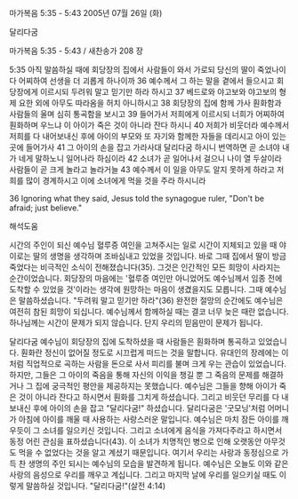 마가복음 5:35 - 5:43 
2005년 07월 26일 (화)

달리다굼



마가복음 5:35 - 5:43 / 새찬송가 208 장


5:35 아직 말씀하실 때에 회당장의 집에서 사람들이 와서 가로되 당신의 딸이 죽었나이다 어찌하여 선생을 더 괴롭게 하나이까 36 예수께서 그 하는 말을 곁에서 들으시고 회당장에게 이르시되 두려워 말고 믿기만 하라 하시고 37 베드로와 야고보와 야고보의 형제 요한 외에 아무도 따라옴을 허치 아니하시고 38 회당장의 집에 함께 가사 훤화함과 사람들의 울며 심히 통곡함을 보시고 39 들어가서 저희에게 이르시되 너희가 어찌하여 훤화하며 우느냐 이 아이가 죽은 것이 아니라 잔다 하시니 40 저희가 비웃더라 예수께서 저희를 다 내어보내신 후에 아이의 부모와 또 자기와 함께한 자들을 데리시고 아이 있는 곳에 들어가사 41 그 아이의 손을 잡고 가라사대 달리다굼 하시니 번역하면 곧 소녀야 내가 네게 말하노니 일어나라 하심이라 42 소녀가 곧 일어나서 걸으니 나이 열 두살이라 사람들이 곧 크게 놀라고 놀라거늘 43 예수께서 이 일을 아무도 알지 못하게 하라고 저희를 많이 경계하시고 이에 소녀에게 먹을 것을 주라 하시니라

36 Ignoring what they said, Jesus told the synagogue ruler, "Don't be afraid; just believe."

해석도움





시간의 주인이 되신 예수님
혈루증 여인을 고쳐주시는 일로 시간이 지체되고 있을 때 야이로는 딸의 생명을 생각하며 조바심내고 있었을 것입니다. 바로 그때 집에서 딸이 방금 죽었다는 비극적인 소식이 전해졌습니다(35). 그것은 인간적인 모든 희망이 사라지는 순간이었습니다. 회당장의 마음에는 '혈루증 여인만 아니었어도 예수님께서 임종 전에 도착할 수 있었을 것'이라는 생각에 원망하는 마음이 생겼을지도 모릅니다. 그때 예수님은 말씀하셨습니다. "두려워 말고 믿기만 하라"(36) 완전한 절망의 순간에도 예수님은 여전히 참된 희망이 되십니다. 예수님께서 함께하실 때는 결코 너무 늦은 때란 없습니다. 하나님께는 시간이 문제가 되지 않습니다. 단지 우리의 믿음만이 문제가 됩니다.

달리다굼
예수님이 회당장의 집에 도착하셨을 때 사람들은 훤화하며 통곡하고 있었습니다. 훤화란 정신이 없어질 정도로 시끄럽게 떠드는 것을 말합니다. 유대인의 장례에는 이처럼 직업적으로 곡하는 사람을 돈으로 사서 피리를 불며 크게 우는 관습이 있었습니다. 하지만, 그들은 그 아이의 죽음을 통해 자신의 이익을 챙길 뿐 그 죽음의 문제를 해결하거나 그 집에 궁극적인 평안을 제공하지는 못했습니다. 예수님은 그들을 향해 아이가 죽은 것이 아니라 잔다고 하시면서 훤화를 그치게 하셨습니다. 그리고 비웃던 무리를 다 내보내신 후에 아이의 손을 잡고 "달리다굼!" 하셨습니다. 달리다굼은 '굿모닝'처럼 어머니가 아침에 아이를 깨울 때 사용하는 사랑스러운 말입니다. 예수님은 마치 잠든 아이를 깨우듯이 그 소녀를 일으키신 것입니다. 그리고 소녀에게 음식을 가져다주라고 하시면서 동정 어린 관심을 표하셨습니다(43). 이 소녀가 치명적인 병으로 인해 오랫동안 아무것도 먹을 수 없었다는 것을 알고 계셨기 때문입니다. 여기서 우리는 사랑과 동정심으로 가득 찬 생명의 주인 되시는 예수님의 모습을 발견하게 됩니다. 예수님은 오늘도 이와 같은 사랑의 음성으로 우리를 깨우고 계십니다. 그리고 마지막 날에 우리를 일으키실 때도 이렇게 말씀하실 것입니다. "달리다굼!"(살전 4:14)